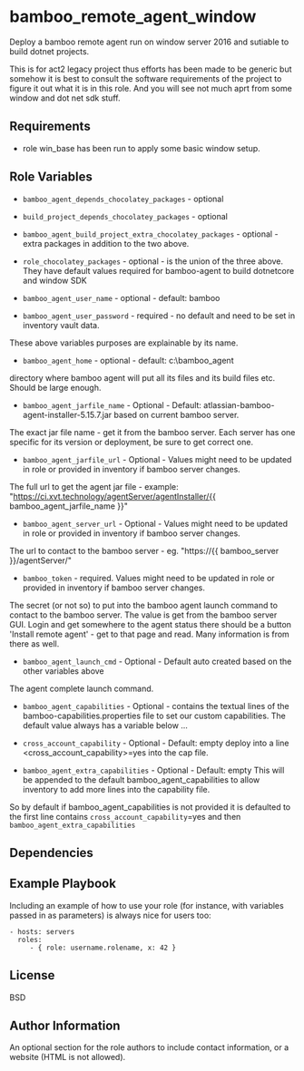 bamboo_remote_agent_window
=========

Deploy a bamboo remote agent run on window server 2016 and sutiable to build
dotnet projects.

This is for act2 legacy project thus efforts has been made to be generic but
somehow it is best to consult the software requirements of the project to
figure it out what it is in this role. And you will see not much aprt from some
window and dot net sdk stuff.

Requirements
------------

- role win_base has been run to apply some basic window setup.

Role Variables
--------------

- `bamboo_agent_depends_chocolatey_packages` - optional
- `build_project_depends_chocolatey_packages` - optional
- `bamboo_agent_build_project_extra_chocolatey_packages` - optional - extra packages in addition to the two above.
- `role_chocolatey_packages` - optional - is the union of the three above. They
   have default values required for bamboo-agent to build dotnetcore and window SDK

- `bamboo_agent_user_name` - optional - default: bamboo
- `bamboo_agent_user_password` - required - no default and need to be set in inventory vault data.

These above variables purposes are explainable by its name.

- `bamboo_agent_home` - optional - default: c:\bamboo_agent
 
 directory where bamboo agent will put all its files and
 its build files etc. Should be large enough.

- `bamboo_agent_jarfile_name` - Optional - Default: atlassian-bamboo-agent-installer-5.15.7.jar based on current bamboo server.

 The exact jar file name - get it from the bamboo
 server. Each server has one specific for its version or deployment, be sure to
 get correct one.

- `bamboo_agent_jarfile_url` - Optional - Values might need to be updated in role
 or provided in inventory if bamboo server changes.
 
 The full url to get the agent jar file - example:
 "https://ci.xvt.technology/agentServer/agentInstaller/{{ bamboo_agent_jarfile_name }}"

- `bamboo_agent_server_url` - Optional - Values might need to be updated in role
   or provided in inventory if bamboo server changes.

 The url to contact to the bamboo server - eg.
 "https://{{ bamboo_server }}/agentServer/"

- `bamboo_token` - required. Values might need to be updated in role
 or provided in inventory if bamboo server changes.

 The secret (or not so) to put into the bamboo agent launch
 command to contact to the bamboo server. The value is get from the bamboo
 server GUI. Login and get somewhere to the agent status there should be a
 button 'Install remote agent' - get to that page and read. Many information is
 from there as well.

- `bamboo_agent_launch_cmd` - Optional - Default auto created based on the other
 variables above
 
 The agent complete launch command.

- `bamboo_agent_capabilities` - Optional - 
 contains the textual lines of the bamboo-capabilities.properties file to set
 our custom capabilities.
 The default value always has a variable below ...

- `cross_account_capability` - Optional - Default: empty
 deploy into a line <cross_account_capability>=yes into the cap file.

- `bamboo_agent_extra_capabilities` - Optional - Default: empty
 This will be appended to the default
 bamboo_agent_capabilities to allow inventory to add more lines into the
 capability file.

 So by default if bamboo_agent_capabilities is not provided it is defaulted to
 the first line contains `cross_account_capability`=yes and then
 `bamboo_agent_extra_capabilities`

Dependencies
------------


Example Playbook
----------------

Including an example of how to use your role (for instance, with variables passed in as parameters) is always nice for users too:

    - hosts: servers
      roles:
         - { role: username.rolename, x: 42 }

License
-------

BSD

Author Information
------------------

An optional section for the role authors to include contact information, or a website (HTML is not allowed).
